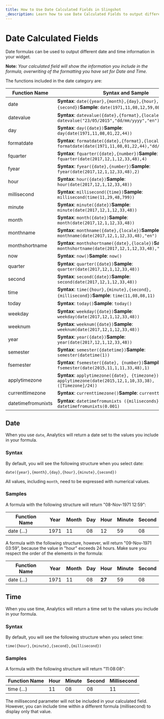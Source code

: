 ```yaml
---
title: How to Use Date Calculated Fields in Slingshot
_description: Learn how to use Date Calculated Fields to output different date and time information.
---
```


# Date Calculated Fields

Date formulas can be used to output different date and time information
in your widget.

**Note:** *Your calculated field will show the information you include
in the formula, overwriting of the formatting you have set for Date and
Time.*

The functions included in the date category are:

| Function Name | Syntax and Sample |
|---------------|-------------------|
| date | **Syntax**: `date({year},{month},{day},{hour},{minute},{second})`**Sample**: `date(1971,11,08,12,59,08)` |
| datevalue | **Syntax**: `datevalue({date},{format},{locale})`**Sample**: `datevalue("23/05/2015","dd/mm/yyyy","en")` |
| day | **Syntax**: `day({date})`**Sample**: `day(date(1971,11,08,01,22,44))` |
| formatdate | **Syntax**: `formatdate({date},{format},{locale})`**Sample**: `formatdate(date(1971,11,08,01,22,44),"dd/mm/yyyy","en")` |
| fquarter | **Syntax**: `fquarter({date},{number})`**Sample**: `fquarter(date(2017,12,1,12,33,48),4)` |
| fyear | **Syntax**: `fyear({date},{number})`**Sample**: `fyear(date(2017,12,1,12,33,48),2)` |
| hour | **Syntax**: `hour({date})`**Sample**: `hour(date(2017,12,1,12,33,48))` |
| millisecond | **Syntax**: `millisecond({time})`**Sample**: `millisecond(time(11,29,48,799))` |
| minute | **Syntax**: `minute({date})`**Sample**: `minute(date(2017,12,1,12,33,48))` |
| month | **Syntax**: `month({date})`**Sample**: `month(date(2017,12,1,12,33,48))` |
| monthname | **Syntax**: `monthname({date},{locale})`**Sample**: `monthname(date(2017,12,1,12,33,48),"en")` |
| monthshortname | **Syntax**: `monthshortname({date},{locale})`**Sample**: `monthshortname(date(2017,12,1,12,33,48),"en")` |
| now | **Syntax**: `now()`**Sample**: `now()` |
| quarter | **Syntax**: `quarter({date})`**Sample**: `quarter(date(2017,12,1,12,33,48))` |
| second | **Syntax**: `second({date})`**Sample**: `second(date(2017,12,1,12,33,48))` |
| time | **Syntax**: `time({hour},{minute},{second},{millisecond})`**Sample**: `time(11,08,08,11)` |
| today | **Syntax**: `today()`**Sample**: `today()` |
| weekday | **Syntax**: `weekday({date})`**Sample**: `weekday(date(2017,12,1,12,33,48))` |
| weeknum | **Syntax**: `weeknum({date})`**Sample**: `weeknum(date(2017,12,1,12,33,48))` |
| year | **Syntax**: `year({date})`**Sample**: `year(date(2017,12,1,12,33,48))` |
| semester | **Syntax**: `semester({datetime})`**Sample**: `semester(datetime(1))` |
| fsemester | **Syntax**: `fsemester({date}, {number})`**Sample**: `fsemester(date(2015,11,1,11,33,48),1)` |
| applytimezone | **Syntax**: `applytimezone({date}, {timezone})`**Sample**: `applytimezone(date(2015,12,1,10,33,38), ([Timezone]/24))` |
| currenttimezone | **Syntax**: `currenttimezone()`**Sample**: `currenttimezone()` |
| datetimefromunixts | **Syntax**: `datetimefromunixts ({miliseconds})`**Sample**: `datetimefromunixts(0.001)` |


<a name='date-date'></a>
## Date

When you use `date`, Analytics will return a date set to the values you
include in your formula.

### Syntax

By default, you will see the following structure when you select date:

`date({year},{month},{day},{hour},{minute},{second})`

All values, including `month`, need to be expressed with numerical
values.

### Samples

A formula with the following structure will return "08-Nov-1971 12:59":

| Function Name | Year | Month | Day | Hour | Minute | Second |
| ------------- | ---- | ----- | --- | ---- | ------ | ------ |
| date (…​)      | 1971 | 11    | 08  | 12   | 59     | 08     |

A formula with the following structure, however, will return
"09-Nov-1971 03:59", because the value in "hour" exceeds 24 hours. Make
sure you respect the order of the elements in the formula:

| Function Name | Year | Month | Day | Hour   | Minute | Second |
| ------------- | ---- | ----- | --- | ------ | ------ | ------ |
| date (…​)      | 1971 | 11    | 08  | **27** | 59     | 08     |

<a name='date-time'></a>
## Time

When you use time, Analytics will return a time set to the values you
include in your formula.

### Syntax

By default, you will see the following structure when you select time:

`time({hour},{minute},{second},{millisecond})`

### Samples

A formula with the following structure will return "11:08:08":

| Function Name | Hour | Minute | Second | Millisecond |
| ------------- | ---- | ------ | ------ | ----------- |
| time (…​)      | 11   | 08     | 08     | 11          |

The millisecond parameter will not be included in your calculated field.
However, you can include time within a different formula (millisecond)
to display only that value.
